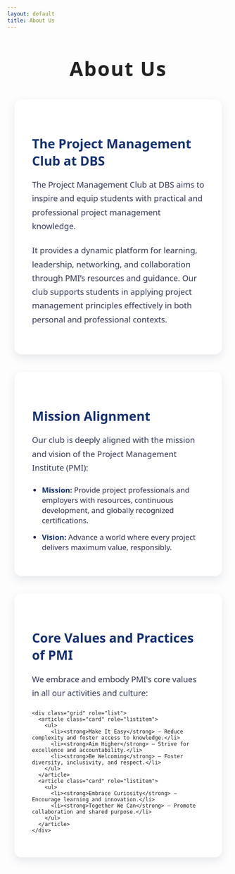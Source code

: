 ```yaml
---
layout: default
title: About Us
---
```


<div class="about-container">
  <p class="team-head-text stylish-heading">About Us</p>

  <section class="about-section">
    <h2 class="section-heading">The Project Management Club at DBS</h2>
    <p>
      The Project Management Club at DBS aims to inspire and equip students with practical and professional project management knowledge.
    </p>
    <p>
      It provides a dynamic platform for learning, leadership, networking, and collaboration through PMI’s resources and guidance. Our club supports students in applying project management principles effectively in both personal and professional contexts.
    </p>
  </section>

  <section class="about-section">
    <h2 class="section-heading">Mission Alignment</h2>
    <p>
      Our club is deeply aligned with the mission and vision of the Project Management Institute (PMI):
    </p>
    <ul>
      <li><strong>Mission:</strong> Provide project professionals and employers with resources, continuous development, and globally recognized certifications.</li>
      <li><strong>Vision:</strong> Advance a world where every project delivers maximum value, responsibly.</li>
    </ul>
  </section>

  <section class="about-section">
    <h2 class="section-heading">Core Values and Practices of PMI</h2>
    <p>
      We embrace and embody PMI's core values in all our activities and culture:
    </p>

    <div class="grid" role="list">
      <article class="card" role="listitem">
        <ul>
          <li><strong>Make It Easy</strong> – Reduce complexity and foster access to knowledge.</li>
          <li><strong>Aim Higher</strong> – Strive for excellence and accountability.</li>
          <li><strong>Be Welcoming</strong> – Foster diversity, inclusivity, and respect.</li>
        </ul>
      </article>
      <article class="card" role="listitem">
        <ul>
          <li><strong>Embrace Curiosity</strong> – Encourage learning and innovation.</li>
          <li><strong>Together We Can</strong> – Promote collaboration and shared purpose.</li>
        </ul>
      </article>
    </div>
  </section>
</div>

<style>
  .about-container {
    max-width: 1200px;
    margin: 3rem auto;
    padding: 0 1rem;
    font-family: 'Segoe UI', Tahoma, Geneva, Verdana, sans-serif;
  }

  .stylish-heading {
    text-align: center;
    font-size: 2.8rem;
    font-weight: 700;
    color: #222;
    margin-bottom: 2rem;
    letter-spacing: 0.05em;
  }

  .about-section {
    background: white;
    border-radius: 16px;
    box-shadow: 0 8px 20px rgba(25, 45, 90, 0.1);
    padding: 2.5rem 2.5rem;
    margin-bottom: 2.5rem;
  }

  .section-heading {
    font-size: 1.8rem;
    font-weight: 700;
    color: #163172;
    margin-bottom: 1.2rem;
  }

  p {
    font-size: 1.15rem;
    color: #333758;
    margin-bottom: 1.5rem;
    line-height: 1.7;
  }

  ul {
    padding-left: 1.4rem;
    color: #2a2a4d;
  }

  ul li {
    margin-bottom: 0.9rem;
    font-size: 1.05rem;
  }

  ul li strong {
    color: #163172;
  }

  .grid {
    display: flex;
    gap: 2rem;
    flex-wrap: wrap;
    margin-top: 2rem;
  }

  .card {
    flex: 1;
    min-width: 280px;
    background: #e5ebff;
    padding: 1.8rem 2rem;
    border-radius: 12px;
    box-shadow: 0 6px 15px rgba(22, 49, 114, 0.12);
  }

  /* Mobile-specific optimizations */
  @media (max-width: 700px) {
    .about-container {
      padding: 0 1rem;
    }

    .stylish-heading {
      font-size: 2rem;
      margin-bottom: 1.5rem;
    }

    .about-section {
      padding: 1.5rem 1.2rem;
      margin-bottom: 1.8rem;
    }

    .section-heading {
      font-size: 1.4rem;
      margin-bottom: 1rem;
      text-align: center;
    }

    p {
      font-size: 1rem;
      line-height: 1.6;
      margin-bottom: 1.2rem;
      text-align: justify;
    }

    ul {
      padding-left: 1.2rem;
    }

    ul li {
      font-size: 0.95rem;
      margin-bottom: 0.7rem;
    }

    .grid {
      flex-direction: column;
      gap: 1.5rem;
      margin-top: 1.5rem;
    }

    .card {
      padding: 1.5rem 1.2rem;
    }
  }
</style>
